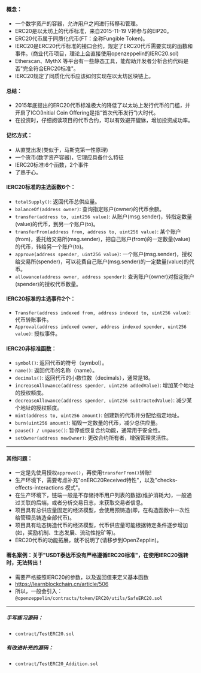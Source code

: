 
#### 概念：
- 一个数字资产的容器，允许用户之间进行转移和管理。
- ERC20是以太坊上的代币标准，来自2015-11-19 V神参与的EIP20。
- ERC20代币属于同质化代币(FT：全称Fungible Token)。
- IERC20是ERC20代币标准的接口合约，规定了ERC20代币需要实现的函数和事件。(商业代币项目，理论上会直接使用openzeppelin的IERC20.sol)
- Etherscan、MythX 等平台有一些静态工具，能帮助开发者分析合约代码是否"完全符合ERC20标准"。
- IERC20规定了同质化代币应该如何实现在以太坊区块链上。

#### 总结：
- 2015年底提出的ERC20代币标准极大的降低了以太坊上发行代币的门槛，并开启了ICO(Initial Coin Offering是指“首次代币发行”)大时代。
- 在投资时，仔细阅读项目的代币合约，可以有效避开貔貅，增加投资成功率。

#### 记忆方式：
- 从直觉出发(类似于，马斯克第一性原理)
- 一个货币(数字资产容器)，它理应具备什么特征
- IERC20标准:6个函数，2个事件
- 了熟于心。

#### IERC20标准的主选函数6个：
- ```totalSupply()```: 返回代币总供应量。
- ```balanceOf(address owner)```: 查询指定账户(owner)的代币余额。
- ```transfer(address to, uint256 value)```: 从账户(msg.sender)，转指定数量(value)的代币，到另一个账户(to)。
- ```transferFrom(address from, address to, uint256 value)```: 某个账户(from)，委托给交易所(msg.sender)，把自己账户(from)的一定数量(value)的代币，转给另一个账户(to)。
- ```approve(address spender, uint256 value)```: 一个账户(msg.sender)，授权给交易所(spender)，可以花费自己账户(msg.sender)的一定数量(value)的代币。
- ```allowance(address owner, address spender)```: 查询账户(owner)对指定账户(spender)的授权代币数量。

#### IERC20标准的主选事件2个：
- ```Transfer(address indexed from, address indexed to, uint256 value)```: 代币转账事件。
- ```Approval(address indexed owner, address indexed spender, uint256 value)```: 授权事件。

#### IERC20非标准函数：
- ```symbol()```: 返回代币的符号（symbol）。
- ```name()```: 返回代币的名称（name）。
- ```decimals()```: 返回代币的小数位数（decimals），通常是18。
- ```increaseAllowance(address spender, uint256 addedValue)```: 增加某个地址的授权额度。
- ```decreaseAllowance(address spender, uint256 subtractedValue)```: 减少某个地址的授权额度。
- ```mint(address to, uint256 amount)```: 创建新的代币并分配给指定地址。
- ```burn(uint256 amount)```: 销毁一定数量的代币，减少总供应量。
- ```pause() / unpause()```: 暂停或恢复合约功能，通常用于安全性。
- ```setOwner(address newOwner)```: 更改合约所有者，增强管理灵活性。

---------------------------------------------------------------------------------------------

#### 其他问题：
- 一定是先使用授权```approve()```，再使用```transferFrom()```转账!
- 生产环境下，需要考虑补充"onERC20Received特性"，以及"checks-effects-interactions 模式"。
- 在生产环境下，链端一般是不存储持币用户列表的数据(维护消耗大)，一般通过关联的后端，或者分析交易日志，来获取交易者信息。
- 项目具有总供应量固定的经济模型，会使用预铸造(即，在构造函数中一次性给管理员铸造全部代币)。
- 项目具有动态铸造代币的经济模型，代币供应量可能根据特定条件逐步增加(如，奖励机制、生态发展、流动性挖矿等)。
- ERC20代币的功能拓展，就不说明了(请移步到OpenZepplin)。

#### 著名案例：关于"USDT泰达币没有严格遵循ERC20标准"，在使用IERC20强转时，无法转出！
- 需要严格按照IERC20的参数，以及返回值来定义基本函数
- https://learnblockchain.cn/article/506
- 所以，一般会引入：```@openzeppelin/contracts/token/ERC20/utils/SafeERC20.sol```

---------------------------------------------------------------------------------------------

##### 手写练习源码：
- ```contract/TestERC20.sol```

##### 有改进补充的源码：
- ```contract/TestERC20_Addition.sol```